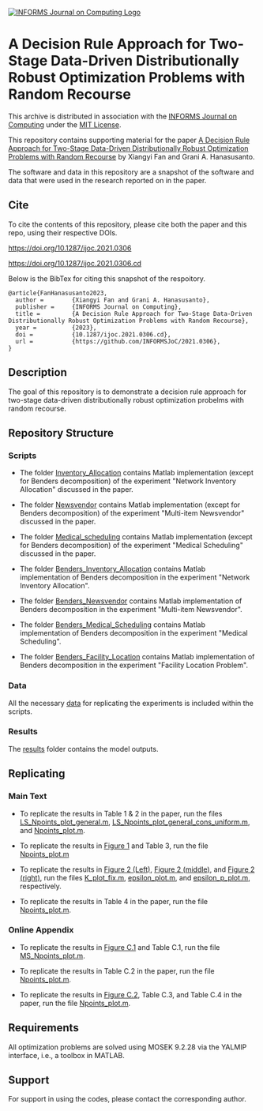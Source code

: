 [![INFORMS Journal on Computing Logo](https://INFORMSJoC.github.io/logos/INFORMS_Journal_on_Computing_Header.jpg)](https://pubsonline.informs.org/journal/ijoc)

# A Decision Rule Approach for Two-Stage Data-Driven Distributionally Robust Optimization Problems with Random Recourse

This archive is distributed in association with the [INFORMS Journal on
Computing](https://pubsonline.informs.org/journal/ijoc) under the [MIT License](LICENSE).

This repository contains supporting material for the paper [A Decision Rule Approach for Two-Stage Data-Driven Distributionally Robust Optimization Problems with Random Recourse](https://doi.org/10.1287/ijoc.2021.0306) by Xiangyi Fan and Grani A. Hanasusanto. 

The software and data in this repository are a snapshot of the software and data that were used in the research reported on in the paper.

## Cite

To cite the contents of this repository, please cite both the paper and this repo, using their respective DOIs.

https://doi.org/10.1287/ijoc.2021.0306

https://doi.org/10.1287/ijoc.2021.0306.cd

Below is the BibTex for citing this snapshot of the respoitory.

```
@article{FanHanasusanto2023,
  author =        {Xiangyi Fan and Grani A. Hanasusanto},
  publisher =     {INFORMS Journal on Computing},
  title =         {A Decision Rule Approach for Two-Stage Data-Driven Distributionally Robust Optimization Problems with Random Recourse},
  year =          {2023},
  doi =           {10.1287/ijoc.2021.0306.cd},
  url =           {https://github.com/INFORMSJoC/2021.0306},
}  
```

## Description

The goal of this repository is to demonstrate a decision rule approach for two-stage data-driven distributionally robust optimization probelms with random recourse.  

## Repository Structure

### Scripts
- The folder [Inventory_Allocation](scripts/Inventory_Allocation) contains Matlab implementation (except for Benders decomposition) of the experiment "Network Inventory Allocation" discussed in the paper. 

- The folder [Newsvendor](scripts/Newsvendor) contains Matlab implementation (except for Benders decomposition) of the experiment "Multi-item Newsvendor" discussed in the paper. 

- The folder [Medical_scheduling](scripts/Medical_Scheduling) contains Matlab implementation (except for Benders decomposition) of the experiment "Medical Scheduling" discussed in the paper. 

- The folder [Benders_Inventory_Allocation](scripts/Benders_Inventory_Allocation) contains Matlab implementation of Benders decomposition in the experiment "Network Inventory Allocation".

- The folder [Benders_Newsvendor](scripts/Benders_Newsvendor) contains Matlab implementation of Benders decomposition in the experiment "Multi-item Newsvendor".

- The folder [Benders_Medical_Scheduling](scripts/Benders_Medical_Scheduling) contains Matlab implementation of Benders decomposition in the experiment "Medical Scheduling".

- The folder [Benders_Facility_Location](scripts/Benders_Facility_Location) contains Matlab implementation of Benders decomposition in the experiment "Facility Location Problem".

### Data

All the necessary [data](data) for replicating the experiments is included within the scripts.

### Results

The [results](results) folder contains the model outputs.

## Replicating

### Main Text

- To replicate the results in Table 1 & 2 in the paper, run the files [LS_Npoints_plot_general.m](scripts/Inventory_Allocation/LS_Npoints_plot_general.m), [LS_Npoints_plot_general_cons_uniform.m](scripts/Inventory_Allocation/LS_Npoints_plot_general_cons_uniform.m), and [Npoints_plot.m](scripts/Benders_Inventory_Allocation/Npoints_plot.m).

- To replicate the results in [Figure 1](results/Newsvendor_Npoints_Plot.jpg) and Table 3, run the file [Npoints_plot.m](scripts/Newsvendor/Npoints_plot.m) 

- To replicate the results in [Figure 2 (Left)](results/Newsvendor_K_plot.jpg), [Figure 2 (middle)](results/Newsvendor_epsilon_plot.jpg), and [Figure 2 (right)](results/Newsvendor_gamma_plot.jpg), run the files [K_plot_fix.m](scripts/Newsvendor/K_plot_fix.m), [epsilon_plot.m](scripts/Newsvendor/epsilon_plot.m), and [epsilon_p_plot.m](scripts/Newsvendor/epsilon_p_plot.m), respectively. 

- To replicate the results in Table 4 in the paper, run the file [Npoints_plot.m](scripts/Benders_Newsvendor/Npoints_plot.m).

### Online Appendix

- To replicate the results in [Figure C.1](results/Medical_Scheduling/MS_Npoints_Plot.jpg) and Table C.1, run the file [MS_Npoints_plot.m](scripts/Medical_Scheduling/MS_Npoints_plot.m).

- To replicate the results in Table C.2 in the paper, run the file [Npoints_plot.m](scripts/Benders_Medical_Scheduling/Npoints_plot.m).  

- To replicate the results in [Figure C.2](results/FLP_Npoints_Plot.jpg), Table C.3, and Table C.4 in the paper, run the file [Npoints_plot.m](scripts/Benders_Facility_Location/Npoints_plot.m). 


## Requirements

All optimization problems are solved using MOSEK 9.2.28 via the YALMIP interface, i.e., a toolbox in MATLAB. 

## Support

For support in using the codes, please contact the corresponding author.  
